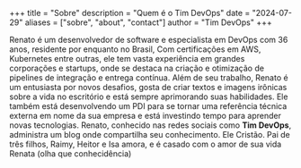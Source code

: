 +++
title = "Sobre"
description = "Quem é o Tim DevOps"
date = "2024-07-29"
aliases = ["sobre", "about", "contact"]
author = "Tim DevOps"
+++

Renato é um desenvolvedor de software e especialista em DevOps com 36 anos,
residente por enquanto no Brasil, Com certificações em AWS, Kubernetes entre
outras, ele tem vasta experiência em grandes corporações e startups, onde se
destaca na criação e otimização de pipelines de integração e entrega contínua.
Além de seu trabalho, Renato é um entusiasta por novos desafios, gosta de criar
textos e imagens irônicas sobre a vida no escritório e está sempre aprimorando
suas habilidades. Ele também está desenvolvendo um PDI para se tornar uma
referência técnica externa em nome da sua empresa e está investindo tempo para
aprender novas tecnologias. Renato, conhecido nas redes sociais como **Tim
DevOps**, administra um blog onde compartilha seu conhecimento. Ele Cristão. Pai
de três filhos, Raimy, Heitor e Isa amora, e é casado com o amor de sua vida
Renata (olha que conhecidência)
